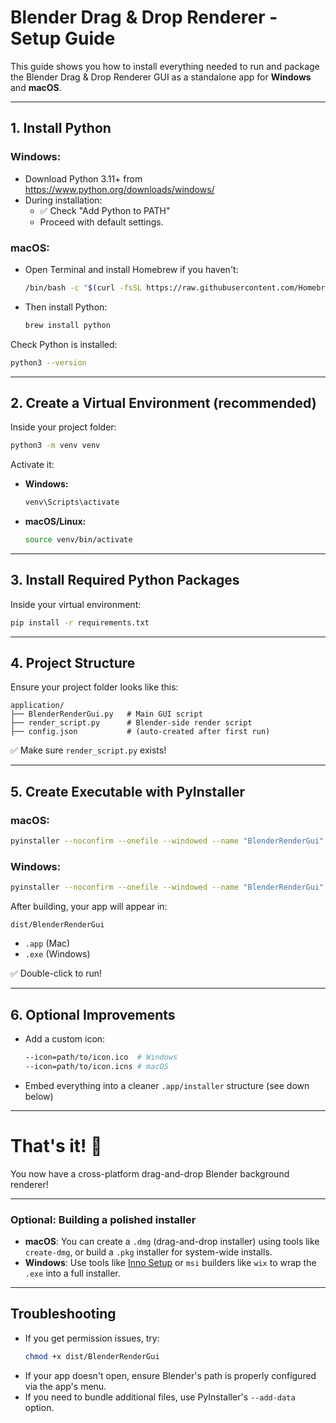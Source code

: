 # Blender Drag & Drop Renderer - Setup Guide

This guide shows you how to install everything needed to run and package the Blender Drag & Drop Renderer GUI as a standalone app for **Windows** and **macOS**.

---

## 1. Install Python

### Windows:
- Download Python 3.11+ from https://www.python.org/downloads/windows/
- During installation:
  - ✅ Check "Add Python to PATH"
  - Proceed with default settings.

### macOS:
- Open Terminal and install Homebrew if you haven't:
  ```bash
  /bin/bash -c "$(curl -fsSL https://raw.githubusercontent.com/Homebrew/install/HEAD/install.sh)"
  ```
- Then install Python:
  ```bash
  brew install python
  ```

Check Python is installed:
```bash
python3 --version
```

---

## 2. Create a Virtual Environment (recommended)

Inside your project folder:

```bash
python3 -m venv venv
```

Activate it:

- **Windows:**
  ```bash
  venv\Scripts\activate
  ```
- **macOS/Linux:**
  ```bash
  source venv/bin/activate
  ```

---

## 3. Install Required Python Packages

Inside your virtual environment:

```bash
pip install -r requirements.txt
```

---

## 4. Project Structure

Ensure your project folder looks like this:

```
application/
├── BlenderRenderGui.py   # Main GUI script
├── render_script.py      # Blender-side render script
├── config.json           # (auto-created after first run)
```

✅ Make sure `render_script.py` exists!

---

## 5. Create Executable with PyInstaller

### macOS:
```bash
pyinstaller --noconfirm --onefile --windowed --name "BlenderRenderGui" BlenderRenderGui.py
```

### Windows:
```bash
pyinstaller --noconfirm --onefile --windowed --name "BlenderRenderGui" BlenderRenderGui.py
```

After building, your app will appear in:
```
dist/BlenderRenderGui
```

- `.app` (Mac)
- `.exe` (Windows)

✅ Double-click to run!

---

## 6. Optional Improvements

- Add a custom icon:
  ```bash
  --icon=path/to/icon.ico  # Windows
  --icon=path/to/icon.icns # macOS
  ```
- Embed everything into a cleaner `.app/installer` structure (see down below)

---

# That's it! 🎉

You now have a cross-platform drag-and-drop Blender background renderer!

---

### Optional: Building a polished installer
- **macOS**: You can create a `.dmg` (drag-and-drop installer) using tools like `create-dmg`, or build a `.pkg` installer for system-wide installs.
- **Windows**: Use tools like [Inno Setup](https://jrsoftware.org/isinfo.php) or `msi` builders like `wix` to wrap the `.exe` into a full installer.

---

## Troubleshooting

- If you get permission issues, try:
  ```bash
  chmod +x dist/BlenderRenderGui
  ```
- If your app doesn't open, ensure Blender's path is properly configured via the app's menu.
- If you need to bundle additional files, use PyInstaller's `--add-data` option.
